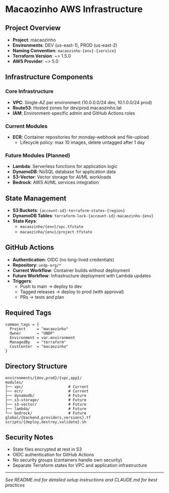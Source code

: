 # Macaozinho AWS Infrastructure

## Project Overview
- **Project**: macaozinho
- **Environments**: DEV (us-east-1), PROD (us-east-2)
- **Naming Convention**: `macaozinho-{env}-{service}`
- **Terraform Version**: ~> 1.5.0
- **AWS Provider**: ~> 5.0

## Infrastructure Components

### Core Infrastructure
- **VPC**: Single-AZ per environment (10.0.0.0/24 dev, 10.1.0.0/24 prod)
- **Route53**: Hosted zones for dev/prod.macaozinho.lat
- **IAM**: Environment-specific admin and GitHub Actions roles

### Current Modules
- **ECR**: Container repositories for monday-webhook and file-upload
  - Lifecycle policy: max 10 images, delete untagged after 1 day

### Future Modules (Planned)
- **Lambda**: Serverless functions for application logic
- **DynamoDB**: NoSQL database for application data
- **S3-Vector**: Vector storage for AI/ML workloads
- **Bedrock**: AWS AI/ML services integration

## State Management
- **S3 Buckets**: `{account-id}-terraform-states-{region}`
- **DynamoDB Tables**: `terraform-lock-{account-id}-macaozinho-{env}`
- **State Keys**: 
  - `macaozinho/{env}/vpc.tfstate`
  - `macaozinho/{env}/project.tfstate`

## GitHub Actions
- **Authentication**: OIDC (no long-lived credentials)
- **Repository**: `undp-org/*`
- **Current Workflow**: Container builds without deployment
- **Future Workflow**: Infrastructure deployment with Lambda updates
- **Triggers**: 
  - Push to main → deploy to dev
  - Tagged releases → deploy to prod (with approval)
  - PRs → tests and plan

## Required Tags
```hcl
common_tags = {
  Project     = "macaozinho"
  Owner       = "UNDP"
  Environment = var.environment
  ManagedBy   = "terraform"
  CostCenter  = "macaozinho"
}
```

## Directory Structure
```
environments/{dev,prod}/{vpc,app}/
modules/
├── vpc/                    # Current
├── ecr/                    # Current  
├── dynamodb/               # Future
├── s3-storage/             # Future
├── s3-vector/              # Future
├── lambda/                 # Future
└── bedrock/                # Future
global/{backend,providers,versions}.tf
scripts/{deploy,destroy,validate}.sh
```

## Security Notes
- State files encrypted at rest in S3
- OIDC authentication for GitHub Actions
- No security groups (containers handle own security)
- Separate Terraform states for VPC and application infrastructure

---
*See README.md for detailed setup instructions and CLAUDE.md for best practices*